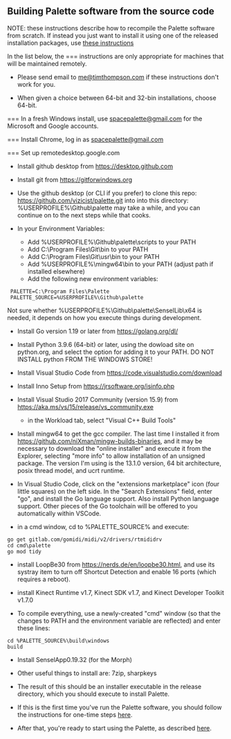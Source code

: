 ## Building Palette software from the source code

NOTE: these instructions describe how
to recompile the Palette software from scratch.
If instead you just want to install it using one of the
released installation packages, use
<a href=installation.md>these instructions</a>

In the list below, the === instructions are only appropriate for machines that will be maintained remotely.

- Please send email to me@timthompson.com if these instructions don't work for you.

- When given a choice between 64-bit and 32-bin installations, choose 64-bit.

=== In a fresh Windows install, use spacepalette@gmail.com for the Microsoft and Google accounts.

=== Install Chrome, log in as spacepalette@gmail.com

=== Set up remotedesktop.google.com

- Install github desktop from https://desktop.github.com

- Install git from https://gitforwindows.org

- Use the github desktop (or CLI if you prefer) to clone this repo:
      https://github.com/vizicist/palette.git into
  into this directory: 
	%USERPROFILE%\Github\palette
   may take a while, and you can continue on to the next steps while that cooks.

- In your Environment Variables:
	- Add %USERPROFILE%\Github\palette\scripts to your PATH
 	- Add C:\Program Files\Git\bin to your PATH
	- Add C:\Program Files\Git\usr\bin to your PATH
 	- Add %USERPROFILE%\mingw64\bin to your PATH (adjust path if installed elsewhere)
	- Add the following new environment variables:
```
 PALETTE=C:\Program Files\Palette
 PALETTE_SOURCE=%USERPROFILE%\Github\palette
```
Not sure whether %USERPROFILE%\Github\palette\SenselLib\x64 is needed, it depends on how you execute things during development.

- Install Go version 1.19 or later from https://golang.org/dl/

- Install Python 3.9.6 (64-bit) or later, using the dowload site on python.org,
  and select the option for adding it to your PATH.
  DO NOT INSTALL python FROM THE WINDOWS STORE!

- Install Visual Studio Code from https://code.visualstudio.com/download

- Install Inno Setup from https://jrsoftware.org/isinfo.php

- Install Visual Studio 2017 Community (version 15.9) from https://aka.ms/vs/15/release/vs_community.exe

	- in the Workload tab, select "Visual C++ Build Tools"
<p>

- Install mingw64 to get the gcc compiler.
The last time I installed it from https://github.com/niXman/mingw-builds-binaries, and it may be necessary to download
the "online installer" and execute it from the Explorer, selecting "more info" to allow installation of an unsigned package.
The version I'm using is the 13.1.0 version, 64 bit architecture, posix thread model, and ucrt runtime.

- In Visual Studio Code, click on the "extensions marketplace" icon (four little squares) on the left side.
  In the "Search Extensions" field, enter "go", and install the Go language support.
  Also install Python language support.
  Other pieces of the Go toolchain will be offered to you automatically within VSCode.

- in a cmd window, cd to %PALETTE_SOURCE% and execute:

```
go get gitlab.com/gomidi/midi/v2/drivers/rtmididrv
cd cmd\palette
go mod tidy
```

- install LoopBe30 from https://nerds.de/en/loopbe30.html, and use its systray item to
turn off Shortcut Detection and enable 16 ports (which requires a reboot).

- install Kinect Runtime v1.7, Kinect SDK v1.7, and Kinect Developer Toolkit v1.7.0

- To compile everything, use a newly-created "cmd" window (so that the changes to PATH and the environment variable are reflected) and enter these lines:

```
cd %PALETTE_SOURCE%\build\windows
build
```

- Install SenselApp0.19.32 (for the Morph)

- Other useful things to install are:  7zip, sharpkeys
- The result of this should be an installer executable in the release directory,
which you should execute to install Palette.

- If this is the first time you've run the Palette software, you should follow the instructions for one-time steps
<a href=installation.md>here</a>.

- After that, you're ready to start using the Palette, as described 
<a href=starting_and_using.md>here</a>.

